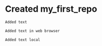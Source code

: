 # Created my_first_repo

```sh  
Added text
```  

```sh
Added text in web browser
```

```sh  
Added text local
```  
